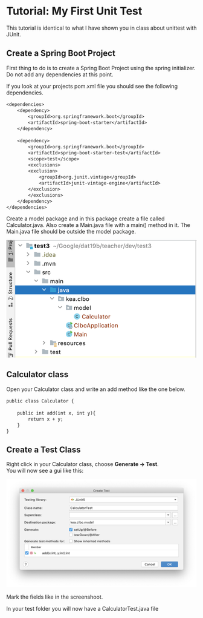 <!-- JS use if these pages are used as githubpages. can be deleted if used elsewhere -->
<script src="https://code.jquery.com/jquery-3.2.1.min.js"></script>
<script src="script.js"></script>


# Tutorial: My First Unit Test

This tutorial is identical to what I have shown you in class about unittest with JUnit.

## Create a Spring Boot Project 
First thing to do is to create a Spring Boot Project using the spring initializer.   
Do not add any dependencies at this point.   


If you look at your projects pom.xml file you should see the following dependencies. 

````
<dependencies>
	<dependency>
	    <groupId>org.springframework.boot</groupId>
	    <artifactId>spring-boot-starter</artifactId>
	</dependency>

	<dependency>
	    <groupId>org.springframework.boot</groupId>
	    <artifactId>spring-boot-starter-test</artifactId>
	    <scope>test</scope>
	    <exclusions>
		<exclusion>
		    <groupId>org.junit.vintage</groupId>
		    <artifactId>junit-vintage-engine</artifactId>
		</exclusion>
	    </exclusions>
	</dependency>
</dependencies>

````
Create a model package and in this package create a file called Calculator.java. Also create a Main.java file with a main() method in it.  The Main.java file should be outside the model package.

![](img/unittest_1.png)

## Calculator class

Open your Calculator class and write an add method like the one below.

````
public class Calculator {

    public int add(int x, int y){
        return x + y;
    }
}

````

## Create a Test Class

Right click in your Calculator class, choose **Generate -> Test**.   
You will now see a gui like this:

![](img/unittest_2.png)

Mark the fields like in the screenshoot. 

In your test folder you will now have a CalculatorTest.java file


 
